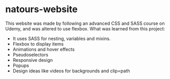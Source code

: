 # natours-website
This website was made by following an advanced CSS and SASS course on Udemy, and was altered to use flexbox.
What was learned from this project:
- It uses SASS for nesting, variables and mixins. 
- Flexbox to display items 
- Animations and hover effects
- Pseudoselectors 
- Responsive design
- Popups
- Design ideas like videos for backgrounds and clip=path

